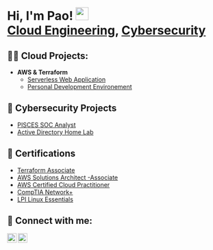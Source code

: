 <h1>Hi, I'm Pao! <img src ="https://raw.githubusercontent.com/MartinHeinz/MartinHeinz/master/wave.gif" width = "30" height = "30"/> <br/><a href="https://github.com/PSEsguerra">Cloud Engineering</a>, <a href="https://www.linkedin.com/in/paolo-esguerra/">Cybersecurity</a>

<h2>👨‍💻 Cloud Projects: </h2>

- <b>AWS & Terraform</b>
  - [Serverless Web Application](https://github.com/)
  - [Personal Development Environement](https://github.com/)

<h2>👮 Cybersecurity Projects</h2>

  - [PISCES SOC Analyst]()
  - [Active Directory Home Lab]()

<h2>📜 Certifications</h2>

  - [Terraform Associate]()
  - [AWS Solutions Architect -Associate](https://www.credly.com/badges/76dc93df-1c9d-40bb-942f-6ff74999a4de/linked_in_profile)
  - [AWS Certified Cloud Practitioner](https://www.credly.com/badges/80423ecd-aa24-4735-870a-3ad5159b4725/linked_in_profile)
  - [CompTIA Network+](https://www.credly.com/badges/86b02de9-27b1-4e07-a5e5-812c8fd4094b/linked_in_profile)
  - [LPI Linux Essentials](https://cs.lpi.org/caf/Xamman/certification/verify/LPI000609064/7rrhesq5kj)

<h2> 🤳 Connect with me:</h2>

[<img align="left" alt="PaoloEsguerra | Twitter" width="22px" src="https://cdn.jsdelivr.net/npm/simple-icons@v3/icons/twitter.svg" />][twitter]
[<img align="left" alt="PaoloEsguerra | LinkedIn" width="22px" src="https://cdn.jsdelivr.net/npm/simple-icons@v3/icons/linkedin.svg" />][linkedin]

[twitter]: https://twitter.com/
[linkedin]: https://linkedin.com/in/paolo-esguerra/

<!--
**PSEsguerra/PSEsguerra** is a ✨ _special_ ✨ repository because its `README.md` (this file) appears on your GitHub profile.

Here are some ideas to get you started:

- 🔭 I’m currently working on ...
- 🌱 I’m currently learning ...
- 👯 I’m looking to collaborate on ...
- 🤔 I’m looking for help with ...
- 💬 Ask me about ...
- 📫 How to reach me: ...
- 😄 Pronouns: ...
- ⚡ Fun fact: ...
-->
